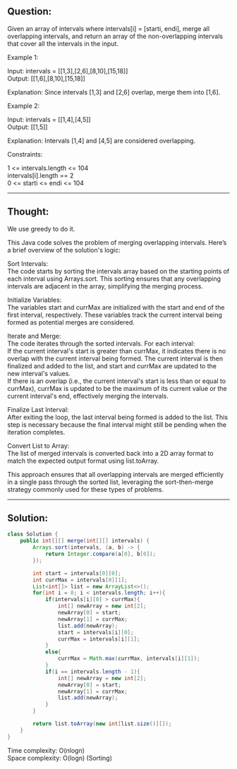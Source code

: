 ## Question:

Given an array of intervals where intervals[i] = [starti, endi], merge all overlapping intervals, and return an array of the non-overlapping intervals that cover all the intervals in the input.  

Example 1:  

Input: intervals = [[1,3],[2,6],[8,10],[15,18]]  
Output: [[1,6],[8,10],[15,18]]  

Explanation: Since intervals [1,3] and [2,6] overlap, merge them into [1,6].  

Example 2:  
 
Input: intervals = [[1,4],[4,5]]  
Output: [[1,5]]  

Explanation: Intervals [1,4] and [4,5] are considered overlapping.  

Constraints:  

1 <= intervals.length <= 104  
intervals[i].length == 2  
0 <= starti <= endi <= 104  

---
## Thought:
We use greedy to do it.  

This Java code solves the problem of merging overlapping intervals. Here’s a brief overview of the solution's logic:  

Sort Intervals:  
The code starts by sorting the intervals array based on the starting points of each interval using Arrays.sort. This sorting ensures that any overlapping intervals are adjacent in the array, simplifying the merging process.  

Initialize Variables:  
The variables start and currMax are initialized with the start and end of the first interval, respectively. These variables track the current interval being formed as potential merges are considered.  

Iterate and Merge:  
The code iterates through the sorted intervals. For each interval:  
If the current interval's start is greater than currMax, it indicates there is no overlap with the current interval being formed. The current interval is then finalized and added to the list, and start and currMax are updated to the new interval's values.  
If there is an overlap (i.e., the current interval's start is less than or equal to currMax), currMax is updated to be the maximum of its current value or the current interval's end, effectively merging the intervals.  

Finalize Last Interval:  
After exiting the loop, the last interval being formed is added to the list. This step is necessary because the final interval might still be pending when the iteration completes.  

Convert List to Array:  
The list of merged intervals is converted back into a 2D array format to match the expected output format using list.toArray.  

This approach ensures that all overlapping intervals are merged efficiently in a single pass through the sorted list, leveraging the sort-then-merge strategy commonly used for these types of problems.  

---
## Solution:
```Java
class Solution {
    public int[][] merge(int[][] intervals) {
        Arrays.sort(intervals, (a, b) -> {
            return Integer.compare(a[0], b[0]);
        });

        int start = intervals[0][0];
        int currMax = intervals[0][1];
        List<int[]> list = new ArrayList<>();
        for(int i = 0; i < intervals.length; i++){
            if(intervals[i][0] > currMax){
                int[] newArray = new int[2];
                newArray[0] = start;
                newArray[1] = currMax;
                list.add(newArray);
                start = intervals[i][0];
                currMax = intervals[i][1];
            }
            else{
                currMax = Math.max(currMax, intervals[i][1]);
            }
            if(i == intervals.length - 1){
                int[] newArray = new int[2];
                newArray[0] = start;
                newArray[1] = currMax;   
                list.add(newArray);             
            }
        }

        return list.toArray(new int[list.size()][]);
    }
}
```
Time complexity: O(nlogn)  
Space complexity: O(logn) (Sorting)
